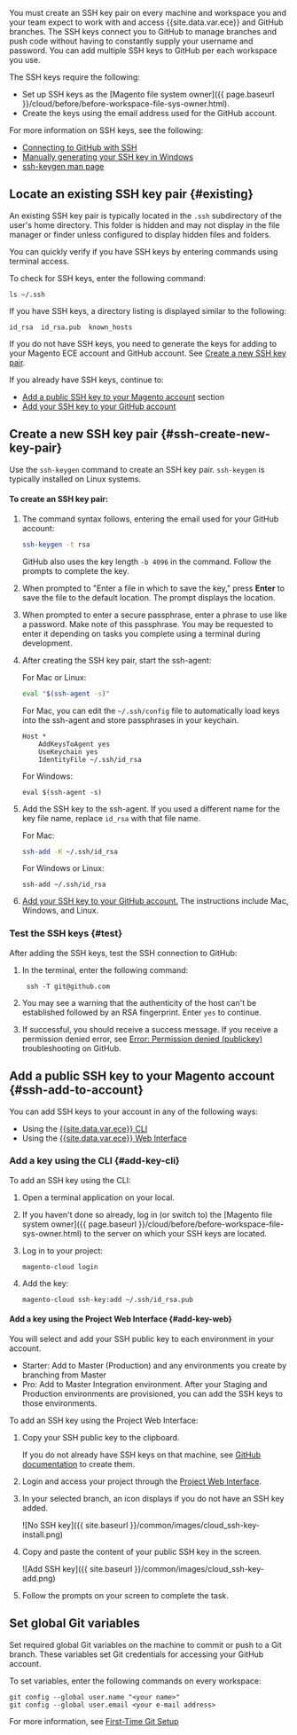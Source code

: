 You must create an SSH key pair on every machine and workspace you and your team expect to work with and access {{site.data.var.ece}} and GitHub branches. The SSH keys connect you to GitHub to manage branches and push code without having to constantly supply your username and password. You can add multiple SSH keys to GitHub per each workspace you use.

The SSH keys require the following:

* Set up SSH keys as the [Magento file system owner]({{ page.baseurl }}/cloud/before/before-workspace-file-sys-owner.html).
* Create the keys using the email address used for the GitHub account.

For more information on SSH keys, see the following:

*	[Connecting to GitHub with SSH](https://help.github.com/articles/connecting-to-github-with-ssh/)
*	[Manually generating your SSH key in Windows](https://docs.joyent.com/public-cloud/getting-started/ssh-keys/generating-an-ssh-key-manually/manually-generating-your-ssh-key-in-windows)
*	[ssh-keygen man page](http://linux.die.net/man/1/ssh-keygen)

## Locate an existing SSH key pair {#existing}

An existing SSH key pair is typically located in the `.ssh` subdirectory of the user's home directory. This folder is hidden and may not display in the file manager or finder unless configured to display hidden files and folders.

You can quickly verify if you have SSH keys by entering commands using terminal access.

To check for SSH keys, enter the following command:

	ls ~/.ssh

If you have SSH keys, a directory listing is displayed similar to the following:

	id_rsa  id_rsa.pub  known_hosts

If you do not have SSH keys, you need to generate the keys for adding to your Magento ECE account and GitHub account. See [Create a new SSH key pair](#ssh-create-new-key-pair).

If you already have SSH keys, continue to:

* [Add a public SSH key to your Magento account](#ssh-add-to-account) section
* [Add your SSH key to your GitHub account](https://help.github.com/articles/adding-a-new-ssh-key-to-your-github-account/)

## Create a new SSH key pair {#ssh-create-new-key-pair}

Use the `ssh-keygen` command to create an SSH key pair. `ssh-keygen` is typically installed on Linux systems.

#### To create an SSH key pair:

1.  The command syntax follows, entering the email used for your GitHub account:

    ```bash
    ssh-keygen -t rsa
    ```

    GitHub also uses the key length `-b 4096` in the command. Follow the prompts to complete the key.

1.  When prompted to "Enter a file in which to save the key," press **Enter** to save the file to the default location. The prompt displays the location.

1.  When prompted to enter a secure passphrase, enter a phrase to use like a password. Make note of this passphrase. You may be requested to enter it depending on tasks you complete using a terminal during development.

1.  After creating the SSH key pair, start the ssh-agent:

    For Mac or Linux:

    ```bash
    eval "$(ssh-agent -s)"
    ```

    For Mac, you can edit the  `~/.ssh/config` file to automatically load keys into the ssh-agent and store passphrases in your keychain.

    ```
    Host *
        AddKeysToAgent yes
        UseKeychain yes
        IdentityFile ~/.ssh/id_rsa
    ```

    For Windows:

    ```shell
    eval $(ssh-agent -s)
    ```

1.  Add the SSH key to the ssh-agent. If you used a different name for the key file name, replace `id_rsa` with that file name.

    For Mac:

    ```bash
    ssh-add -K ~/.ssh/id_rsa
    ```

    For Windows or Linux:

    ```shell
    ssh-add ~/.ssh/id_rsa
    ```

1.  [Add your SSH key to your GitHub account.](https://help.github.com/articles/adding-a-new-ssh-key-to-your-github-account/) The instructions include Mac, Windows, and Linux.

### Test the SSH keys {#test}

After adding the SSH keys, test the SSH connection to GitHub:

1. In the terminal, enter the following command:

		ssh -T git@github.com

2. You may see a warning that the authenticity of the host can't be established followed by an RSA fingerprint. Enter `yes` to continue.

3. If successful, you should receive a success message. If you receive a permission denied error, see [Error: Permission denied (publickey)](https://help.github.com/articles/error-permission-denied-publickey) troubleshooting on GitHub.

## Add a public SSH key to your Magento account {#ssh-add-to-account}

You can add SSH keys to your account in any of the following ways:

*	Using the [{{site.data.var.ece}} CLI](#add-key-cli)
*	Using the [{{site.data.var.ece}} Web Interface](#add-key-web)

### Add a key using the CLI {#add-key-cli}

To add an SSH key using the CLI:

1.	Open a terminal application on your local.
2.	If you haven't done so already, log in (or switch to) the [Magento file system owner]({{ page.baseurl }}/cloud/before/before-workspace-file-sys-owner.html) to the server on which your SSH keys are located.

3.	Log in to your project:

		magento-cloud login

3.	Add the key:

		magento-cloud ssh-key:add ~/.ssh/id_rsa.pub

#### Add a key using the Project Web Interface {#add-key-web}

You will select and add your SSH public key to each environment in your account.

* Starter: Add to Master (Production) and any environments you create by branching from Master
* Pro: Add to Master Integration environment. After your Staging and Production environments are provisioned, you can add the SSH keys to those environments.

To add an SSH key using the Project Web Interface:

1.	Copy your SSH public key to the clipboard.

	If you do not already have SSH keys on that machine, see [GitHub documentation](https://help.github.com/articles/generating-an-ssh-key) to create them.
2.	Login and access your project through the [Project Web Interface](https://accounts.magento.cloud).
3.	In your selected branch, an icon displays if you do not have an SSH key added.

	![No SSH key]({{ site.baseurl }}/common/images/cloud_ssh-key-install.png)
4.	Copy and paste the content of your public SSH key in the screen.

	![Add SSH key]({{ site.baseurl }}/common/images/cloud_ssh-key-add.png)
5.	Follow the prompts on your screen to complete the task.

## Set global Git variables

Set required global Git variables on the machine to commit or push to a Git branch. These variables set Git credentials for accessing your GitHub account.

To set variables, enter the following commands on every workspace:

	git config --global user.name "<your name>"
	git config --global user.email <your e-mail address>

For more information, see [First-Time Git Setup](https://git-scm.com/book/en/v2/Getting-Started-First-Time-Git-Setup#_first_time)
